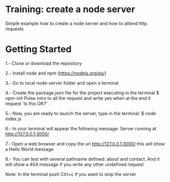 # Training: create a node server

Simple example how to create a node server and how to attend http requests


# Getting Started

1.- Clone or download the repository

2.- Install node and npm (https://nodejs.org/es/)

3.- Go to local node-server folder and open a terminal 

4.- Create the package.json file for the project executing in the terminal
    $ npm-init
    Pulse intro to all the request and write yes when at the end it request 'Is this OK?'

5.- Now, you are ready to launch the server, type in the terminal:
    $ node index.js

6.- In your terminal will appear the following message:
    Server running at http://127.0.0.1:3000/

7.- Open a web browser and copy the url http://127.0.0.1:3000/ this will show a Hello World message

8.- You can test with several pathname defined: about and contact. And it will show a 404 message if you write any other undefined request

Note: In the terminal push Ctrl+c if you want to stop the server
